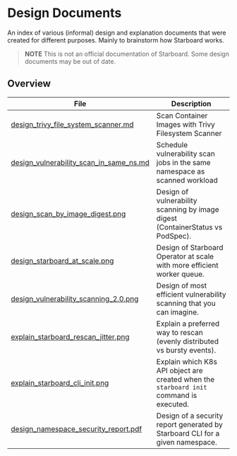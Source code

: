 # Design Documents

An index of various (informal) design and explanation documents that were
created for different purposes. Mainly to brainstorm how Starboard works.

> **NOTE** This is not an official documentation of Starboard. Some design
> documents may be out of date.

## Overview

| File                                     | Description                                                                             |
|------------------------------------------|-----------------------------------------------------------------------------------------|
| [design_trivy_file_system_scanner.md]    | Scan Container Images with Trivy Filesystem Scanner                                     |
| [design_vulnerability_scan_in_same_ns.md]| Schedule vulnerability scan jobs in the same namespace as scanned workload              |
| [design_scan_by_image_digest.png]        | Design of vulnerability scanning by image digest (ContainerStatus vs PodSpec).          |
| [design_starboard_at_scale.png]          | Design of Starboard Operator at scale with more efficient worker queue.                 |
| [design_vulnerability_scanning_2.0.png]  | Design of most efficient vulnerability scanning that you can imagine.                   |
| [explain_starboard_rescan_jitter.png]    | Explain a preferred way to rescan (evenly distributed vs bursty events).                |
| [explain_starboard_cli_init.png]         | Explain which K8s API object are created when the `starboard init` command is executed. |
| [design_namespace_security_report.pdf]   | Design of a security report generated by Starboard CLI for a given namespace.           |

[design_trivy_file_system_scanner.md]: ./design_trivy_file_system_scanner.md
[design_vulnerability_scan_in_same_ns.md]: ./design_vuln_scan_job_in_same_namespace_of_workload.md
[design_scan_by_image_digest.png]: ./design_scan_by_image_digest.png
[design_starboard_at_scale.png]: ./design_starboard_at_scale.png
[design_vulnerability_scanning_2.0.png]: ./design_vulnerability_scanning_2.0.png
[explain_starboard_rescan_jitter.png]: ./explain_starboard_rescan_jitter.png
[explain_starboard_cli_init.png]: ./explain_starboard_cli_init.png
[design_namespace_security_report.pdf]: ./design_namespace_security_report.pdf
